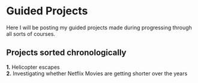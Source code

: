 # Guided Projects

Here I will be posting my guided projects made during progressing through all sorts of courses.

## Projects sorted chronologically

**1.** Helicopter escapes\
**2.** Investigating whether Netflix Movies are getting shorter over the years
